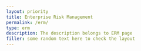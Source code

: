 ```yaml
---
layout: priority
title: Enterprise Risk Management
permalink: /erm/
type: erm
description: The description belongs to ERM page
filler: some random text here to check the layout
---
```


